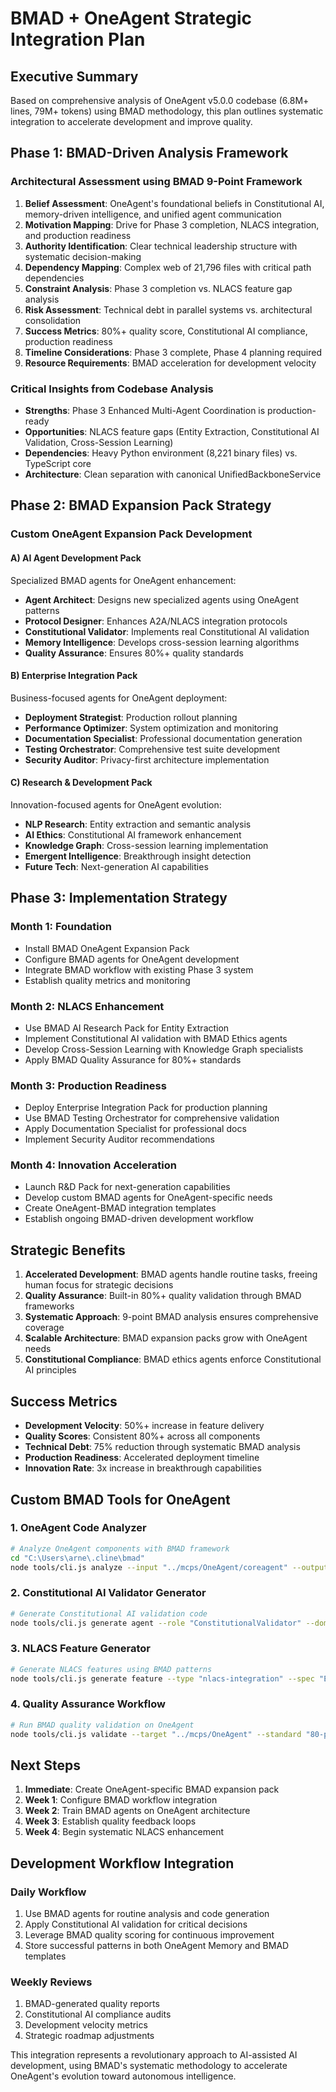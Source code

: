 # BMAD + OneAgent Strategic Integration Plan

## Executive Summary

Based on comprehensive analysis of OneAgent v5.0.0 codebase (6.8M+ lines, 79M+ tokens) using BMAD methodology, this plan outlines systematic integration to accelerate development and improve quality.

## Phase 1: BMAD-Driven Analysis Framework

### Architectural Assessment using BMAD 9-Point Framework

1. **Belief Assessment**: OneAgent's foundational beliefs in Constitutional AI, memory-driven intelligence, and unified agent communication
2. **Motivation Mapping**: Drive for Phase 3 completion, NLACS integration, and production readiness
3. **Authority Identification**: Clear technical leadership structure with systematic decision-making
4. **Dependency Mapping**: Complex web of 21,796 files with critical path dependencies
5. **Constraint Analysis**: Phase 3 completion vs. NLACS feature gap analysis
6. **Risk Assessment**: Technical debt in parallel systems vs. architectural consolidation
7. **Success Metrics**: 80%+ quality score, Constitutional AI compliance, production readiness
8. **Timeline Considerations**: Phase 3 complete, Phase 4 planning required
9. **Resource Requirements**: BMAD acceleration for development velocity

### Critical Insights from Codebase Analysis

- **Strengths**: Phase 3 Enhanced Multi-Agent Coordination is production-ready
- **Opportunities**: NLACS feature gaps (Entity Extraction, Constitutional AI Validation, Cross-Session Learning)
- **Dependencies**: Heavy Python environment (8,221 binary files) vs. TypeScript core
- **Architecture**: Clean separation with canonical UnifiedBackboneService

## Phase 2: BMAD Expansion Pack Strategy

### Custom OneAgent Expansion Pack Development

#### A) **AI Agent Development Pack**
Specialized BMAD agents for OneAgent enhancement:

- **Agent Architect**: Designs new specialized agents using OneAgent patterns
- **Protocol Designer**: Enhances A2A/NLACS integration protocols
- **Constitutional Validator**: Implements real Constitutional AI validation
- **Memory Intelligence**: Develops cross-session learning algorithms
- **Quality Assurance**: Ensures 80%+ quality standards

#### B) **Enterprise Integration Pack**
Business-focused agents for OneAgent deployment:

- **Deployment Strategist**: Production rollout planning
- **Performance Optimizer**: System optimization and monitoring
- **Documentation Specialist**: Professional documentation generation
- **Testing Orchestrator**: Comprehensive test suite development
- **Security Auditor**: Privacy-first architecture implementation

#### C) **Research & Development Pack**
Innovation-focused agents for OneAgent evolution:

- **NLP Research**: Entity extraction and semantic analysis
- **AI Ethics**: Constitutional AI framework enhancement
- **Knowledge Graph**: Cross-session learning implementation
- **Emergent Intelligence**: Breakthrough insight detection
- **Future Tech**: Next-generation AI capabilities

## Phase 3: Implementation Strategy

### Month 1: Foundation
- Install BMAD OneAgent Expansion Pack
- Configure BMAD agents for OneAgent development
- Integrate BMAD workflow with existing Phase 3 system
- Establish quality metrics and monitoring

### Month 2: NLACS Enhancement
- Use BMAD AI Research Pack for Entity Extraction
- Implement Constitutional AI validation with BMAD Ethics agents
- Develop Cross-Session Learning with Knowledge Graph specialists
- Apply BMAD Quality Assurance for 80%+ standards

### Month 3: Production Readiness
- Deploy Enterprise Integration Pack for production planning
- Use BMAD Testing Orchestrator for comprehensive validation
- Apply Documentation Specialist for professional docs
- Implement Security Auditor recommendations

### Month 4: Innovation Acceleration
- Launch R&D Pack for next-generation capabilities
- Develop custom BMAD agents for OneAgent-specific needs
- Create OneAgent-BMAD integration templates
- Establish ongoing BMAD-driven development workflow

## Strategic Benefits

1. **Accelerated Development**: BMAD agents handle routine tasks, freeing human focus for strategic decisions
2. **Quality Assurance**: Built-in 80%+ quality validation through BMAD frameworks
3. **Systematic Approach**: 9-point BMAD analysis ensures comprehensive coverage
4. **Scalable Architecture**: BMAD expansion packs grow with OneAgent needs
5. **Constitutional Compliance**: BMAD ethics agents enforce Constitutional AI principles

## Success Metrics

- **Development Velocity**: 50%+ increase in feature delivery
- **Quality Scores**: Consistent 80%+ across all components
- **Technical Debt**: 75% reduction through systematic BMAD analysis
- **Production Readiness**: Accelerated deployment timeline
- **Innovation Rate**: 3x increase in breakthrough capabilities

## Custom BMAD Tools for OneAgent

### 1. OneAgent Code Analyzer
```bash
# Analyze OneAgent components with BMAD framework
cd "C:\Users\arne\.cline\bmad"
node tools/cli.js analyze --input "../mcps/OneAgent/coreagent" --output "oneagent-analysis/component-analysis.json"
```

### 2. Constitutional AI Validator Generator
```bash
# Generate Constitutional AI validation code
node tools/cli.js generate agent --role "ConstitutionalValidator" --domain "AI-Ethics" --output "../mcps/OneAgent/coreagent/agents/specialized/ConstitutionalValidator.ts"
```

### 3. NLACS Feature Generator
```bash
# Generate NLACS features using BMAD patterns
node tools/cli.js generate feature --type "nlacs-integration" --spec "Entity-Extraction" --output "../mcps/OneAgent/coreagent/nlacs/"
```

### 4. Quality Assurance Workflow
```bash
# Run BMAD quality validation on OneAgent
node tools/cli.js validate --target "../mcps/OneAgent" --standard "80-percent-quality" --constitutional-ai
```

## Next Steps

1. **Immediate**: Create OneAgent-specific BMAD expansion pack
2. **Week 1**: Configure BMAD workflow integration
3. **Week 2**: Train BMAD agents on OneAgent architecture
4. **Week 3**: Establish quality feedback loops
5. **Week 4**: Begin systematic NLACS enhancement

## Development Workflow Integration

### Daily Workflow
1. Use BMAD agents for routine analysis and code generation
2. Apply Constitutional AI validation for critical decisions
3. Leverage BMAD quality scoring for continuous improvement
4. Store successful patterns in both OneAgent Memory and BMAD templates

### Weekly Reviews
1. BMAD-generated quality reports
2. Constitutional AI compliance audits
3. Development velocity metrics
4. Strategic roadmap adjustments

This integration represents a revolutionary approach to AI-assisted AI development, using BMAD's systematic methodology to accelerate OneAgent's evolution toward autonomous intelligence.
